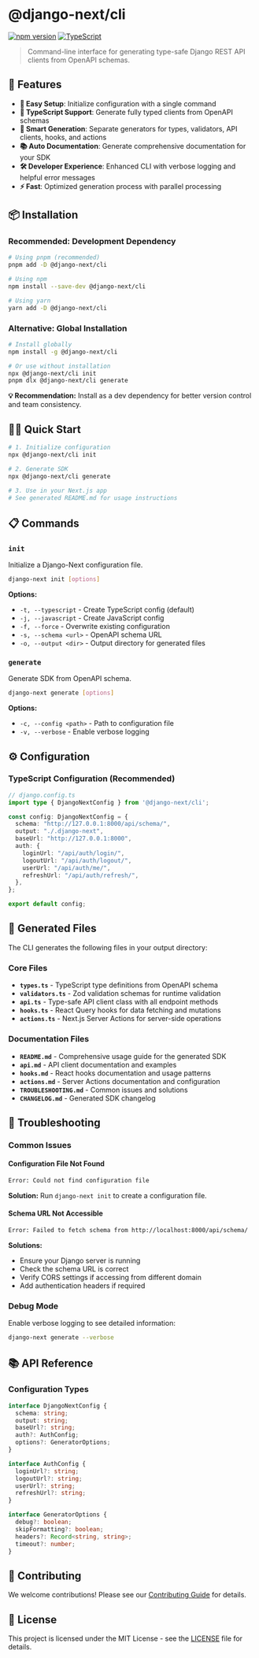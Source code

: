 # @django-next/cli

[![npm version](https://badge.fury.io/js/%40django-next%2Fcli.svg)](https://badge.fury.io/js/%40django-next%2Fcli)
[![TypeScript](https://img.shields.io/badge/%3C%2F%3E-TypeScript-%230074c1.svg)](http://www.typescriptlang.org/)

> Command-line interface for generating type-safe Django REST API clients from OpenAPI schemas.

## 🚀 Features

- **🔧 Easy Setup**: Initialize configuration with a single command
- **📝 TypeScript Support**: Generate fully typed clients from OpenAPI schemas
- **🎯 Smart Generation**: Separate generators for types, validators, API clients, hooks, and actions
- **📚 Auto Documentation**: Generate comprehensive documentation for your SDK
- **🛠 Developer Experience**: Enhanced CLI with verbose logging and helpful error messages
- **⚡ Fast**: Optimized generation process with parallel processing

## 📦 Installation

### Recommended: Development Dependency

```bash
# Using pnpm (recommended)
pnpm add -D @django-next/cli

# Using npm
npm install --save-dev @django-next/cli

# Using yarn
yarn add -D @django-next/cli
```

### Alternative: Global Installation

```bash
# Install globally
npm install -g @django-next/cli

# Or use without installation
npx @django-next/cli init
pnpm dlx @django-next/cli generate
```

**💡 Recommendation:** Install as a dev dependency for better version control and team consistency.

## 🏃‍♂️ Quick Start

```bash
# 1. Initialize configuration
npx @django-next/cli init

# 2. Generate SDK
npx @django-next/cli generate

# 3. Use in your Next.js app
# See generated README.md for usage instructions
```

## 📋 Commands

### `init`

Initialize a Django-Next configuration file.

```bash
django-next init [options]
```

**Options:**
- `-t, --typescript` - Create TypeScript config (default)
- `-j, --javascript` - Create JavaScript config
- `-f, --force` - Overwrite existing configuration
- `-s, --schema <url>` - OpenAPI schema URL
- `-o, --output <dir>` - Output directory for generated files

### `generate`

Generate SDK from OpenAPI schema.

```bash
django-next generate [options]
```

**Options:**
- `-c, --config <path>` - Path to configuration file
- `-v, --verbose` - Enable verbose logging

## ⚙️ Configuration

### TypeScript Configuration (Recommended)

```typescript
// django.config.ts
import type { DjangoNextConfig } from '@django-next/cli';

const config: DjangoNextConfig = {
  schema: "http://127.0.0.1:8000/api/schema/",
  output: "./.django-next",
  baseUrl: "http://127.0.0.1:8000",
  auth: {
    loginUrl: "/api/auth/login/",
    logoutUrl: "/api/auth/logout/",
    userUrl: "/api/auth/me/",
    refreshUrl: "/api/auth/refresh/",
  },
};

export default config;
```

## 📁 Generated Files

The CLI generates the following files in your output directory:

### Core Files
- **`types.ts`** - TypeScript type definitions from OpenAPI schema
- **`validators.ts`** - Zod validation schemas for runtime validation
- **`api.ts`** - Type-safe API client class with all endpoint methods
- **`hooks.ts`** - React Query hooks for data fetching and mutations
- **`actions.ts`** - Next.js Server Actions for server-side operations

### Documentation Files
- **`README.md`** - Comprehensive usage guide for the generated SDK
- **`api.md`** - API client documentation and examples
- **`hooks.md`** - React hooks documentation and usage patterns
- **`actions.md`** - Server Actions documentation and configuration
- **`TROUBLESHOOTING.md`** - Common issues and solutions
- **`CHANGELOG.md`** - Generated SDK changelog

## 🐛 Troubleshooting

### Common Issues

#### Configuration File Not Found
```bash
Error: Could not find configuration file
```
**Solution:** Run `django-next init` to create a configuration file.

#### Schema URL Not Accessible
```bash
Error: Failed to fetch schema from http://localhost:8000/api/schema/
```
**Solutions:**
- Ensure your Django server is running
- Check the schema URL is correct
- Verify CORS settings if accessing from different domain
- Add authentication headers if required

### Debug Mode

Enable verbose logging to see detailed information:

```bash
django-next generate --verbose
```

## 📚 API Reference

### Configuration Types

```typescript
interface DjangoNextConfig {
  schema: string;
  output: string;
  baseUrl?: string;
  auth?: AuthConfig;
  options?: GeneratorOptions;
}

interface AuthConfig {
  loginUrl?: string;
  logoutUrl?: string;
  userUrl?: string;
  refreshUrl?: string;
}

interface GeneratorOptions {
  debug?: boolean;
  skipFormatting?: boolean;
  headers?: Record<string, string>;
  timeout?: number;
}
```

## 🤝 Contributing

We welcome contributions! Please see our [Contributing Guide](../../CONTRIBUTING.md) for details.

## 📄 License

This project is licensed under the MIT License - see the [LICENSE](../../LICENSE) file for details.